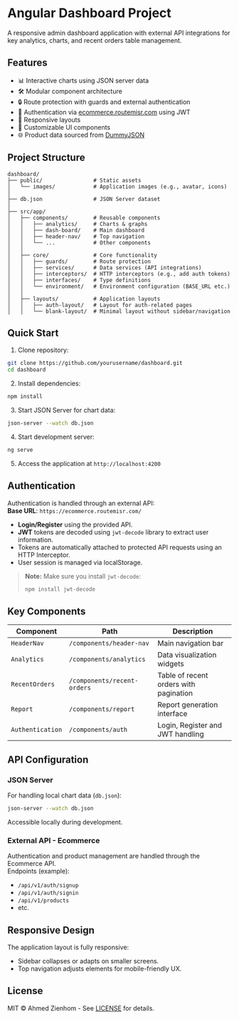 # Angular Dashboard Project

A responsive admin dashboard application with external API integrations for key analytics, charts, and recent orders table management.

## Features

- 📊 Interactive charts using JSON server data
- 🛠️ Modular component architecture
- 🔒 Route protection with guards and external authentication
- 🔐 Authentication via [ecommerce.routemisr.com](https://ecommerce.routemisr.com/) using JWT
- 📱 Responsive layouts
- 🎨 Customizable UI components
- 🌐 Product data sourced from [DummyJSON](https://dummyjson.com)

## Project Structure

```
dashboard/
├── public/                # Static assets
│   └── images/            # Application images (e.g., avatar, icons)
│
├── db.json                # JSON Server dataset
│
├── src/app/
│   ├── components/        # Reusable components
│   │   ├── analytics/     # Charts & graphs
│   │   ├── dash-board/    # Main dashboard
│   │   ├── header-nav/    # Top navigation
│   │   └── ...            # Other components
│   │
│   ├── core/              # Core functionality
│   │   ├── guards/        # Route protection
│   │   ├── services/      # Data services (API integrations)
│   │   ├── interceptors/  # HTTP interceptors (e.g., add auth tokens)
│   │   ├── interfaces/    # Type definitions
│   │   └── environment/   # Environment configuration (BASE_URL etc.)
│   │
│   ├── layouts/           # Application layouts
│   │   ├── auth-layout/   # Layout for auth-related pages
│   │   └── blank-layout/  # Minimal layout without sidebar/navigation
```

## Quick Start

1. Clone repository:

```bash
git clone https://github.com/yourusername/dashboard.git
cd dashboard
```

2. Install dependencies:

```bash
npm install
```

3. Start JSON Server for chart data:

```bash
json-server --watch db.json
```

4. Start development server:

```bash
ng serve
```

5. Access the application at `http://localhost:4200`

## Authentication

Authentication is handled through an external API:\
**Base URL**: `https://ecommerce.routemisr.com/`

- **Login/Register** using the provided API.
- **JWT** tokens are decoded using `jwt-decode` library to extract user information.
- Tokens are automatically attached to protected API requests using an HTTP Interceptor.
- User session is managed via localStorage.

> **Note:** Make sure you install `jwt-decode`:
>
> ```bash
> npm install jwt-decode
> ```

## Key Components

| Component        | Path                        | Description                            |
| ---------------- | --------------------------- | -------------------------------------- |
| `HeaderNav`      | `/components/header-nav`    | Main navigation bar                    |
| `Analytics`      | `/components/analytics`     | Data visualization widgets             |
| `RecentOrders`   | `/components/recent-orders` | Table of recent orders with pagination |
| `Report`         | `/components/report`        | Report generation interface            |
| `Authentication` | `/components/auth`          | Login, Register and JWT handling       |

## API Configuration

### JSON Server

For handling local chart data (`db.json`):

```bash
json-server --watch db.json
```

Accessible locally during development.

### External API - Ecommerce

Authentication and product management are handled through the Ecommerce API.\
Endpoints (example):

- `/api/v1/auth/signup`
- `/api/v1/auth/signin`
- `/api/v1/products`
- etc.

## Responsive Design

The application layout is fully responsive:

- Sidebar collapses or adapts on smaller screens.
- Top navigation adjusts elements for mobile-friendly UX.

## License

MIT © Ahmed Zienhom - See [LICENSE](LICENSE) for details.
